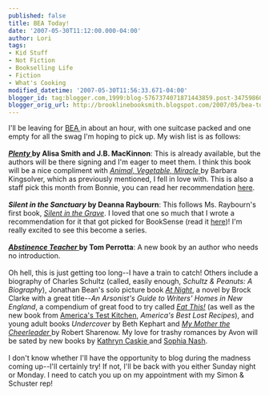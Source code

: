 ```yaml
---
published: false
title: BEA Today!
date: '2007-05-30T11:12:00.000-04:00'
author: Lori
tags:
- Kid Stuff
- Not Fiction
- Bookselling Life
- Fiction
- What's Cooking
modified_datetime: '2007-05-30T11:56:33.671-04:00'
blogger_id: tag:blogger.com,1999:blog-5767374071871443859.post-3475986057826289085
blogger_orig_url: http://brooklinebooksmith.blogspot.com/2007/05/bea-today.html
---
```


I'll be leaving for <a href="http://bookexpoamerica.com/App/homepage.cfm?moduleid=42&appname=288">BEA </a>in about an hour, with one suitcase packed and one empty for all the swag I'm hoping to pick up. My wish list is as follows:<br /><br /><strong><a href="http://brookline.booksense.com/NASApp/store/IndexJsp?s=storepicks&amp;page=293413"><em>Plenty</em> </a>by Alisa Smith and J.B. MacKinnon</strong>: This is already available, but the authors will be there signing and I'm eager to meet them. I think this book will be a nice compliment with <a href="http://brookline.booksense.com/NASApp/store/Product?s=showproduct&isbn=9780060852559"><em>Animal, Vegetable, Miracle</em> </a>by Barbara Kingsolver, which as previously mentioned, I fell in love with. This is also a staff pick this month from Bonnie, you can read her recommendation <a href="http://brookline.booksense.com/NASApp/store/IndexJsp?s=storepicks&amp;page=293413">here</a>.<br /><br /><strong><em>Silent in the Sanctuary</em> by Deanna Raybourn</strong>: This follows Ms. Raybourn's first book, <em><a href="http://brookline.booksense.com/NASApp/store/Product?s=showproduct&isbn=9780778324102">Silent in the Grave</a></em>. I loved that one so much that I wrote a recommendation for it that got picked for BookSense (read it <a href="http://www.booksense.com/bspicks/Jan07.jsp">here</a>)! I'm really excited to see this become a series.<br /><br /><a href="http://brookline.booksense.com/NASApp/store/Product?s=showproduct&amp;isbn=9780312358334"><strong><em>Abstinence Teacher</em> </strong></a><strong>by Tom Perrotta</strong>: A new book by an author who needs no introduction.<br /><br />Oh hell, this is just getting too long--I have a train to catch! Others include a biography of Charles Schultz (called, easily enough, <em>Schultz & Peanuts: A Biography</em>), Jonathan Bean's solo picture book <em><a href="http://brookline.booksense.com/NASApp/store/Product?s=showproduct&amp;isbn=9780374304461">At Night</a></em>, a novel by Brock Clarke with a great title--<em>An Arsonist's Guide to Writers' Homes in New England</em>, a compendium of great food to try called <em><a href="http://brookline.booksense.com/NASApp/store/Product?s=showproduct&isbn=9780060885908">Eat This!</a></em> (as well as the new book from <a href="http://www.americastestkitchen.com/">America's Test Kitchen</a>, <em>America's Best Lost Recipes</em>), and young adult books <em>Undercover</em> by Beth Kephart and <a href="http://brookline.booksense.com/NASApp/store/Product?s=showproduct&amp;isbn=9780061148965"><em>My Mother the Cheerleader</em> </a>by Robert Sharenow. My love for trashy romances by Avon will be sated by new books by <a href="http://www.kathryncaskie.com/">Kathryn Caskie </a>and <a href="http://www.sophianash.com/">Sophia Nash</a>.<br /><br />I don't know whether I'll have the opportunity to blog during the madness coming up--I'll certainly try! If not, I'll be back with you either Sunday night or Monday. I need to catch you up on my appointment with my Simon &amp; Schuster rep!